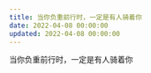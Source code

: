 ```yaml
---
title: 当你负重前行时，一定是有人骑着你
date: 2022-04-08 00:00:00
updated: 2022-04-08 00:00:00
---
```


当你负重前行时，一定是有人骑着你
